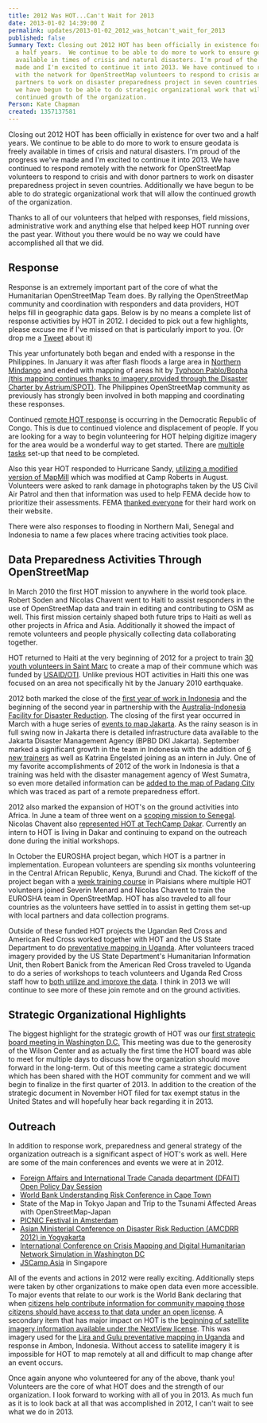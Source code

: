 ```yaml
---
title: 2012 Was HOT...Can't Wait for 2013
date: 2013-01-02 14:39:00 Z
permalink: updates/2013-01-02_2012_was_hotcan't_wait_for_2013
published: false
Summary Text: Closing out 2012 HOT has been officially in existence for over two and
  a half years.  We continue to be able to do more to work to ensure geodata is freely
  available in times of crisis and natural disasters. I'm proud of the progress we've
  made and I'm excited to continue it into 2013. We have continued to respond remotely
  with the network for OpenStreetMap volunteers to respond to crisis and with donor
  partners to work on disaster preparedness project in seven countries. Additionally
  we have begun to be able to do strategic organizational work that will allow the
  continued growth of the organization.
Person: Kate Chapman
created: 1357137581
---
```


Closing out 2012 HOT has been officially in existence for over two and a half years.  We continue to be able to do more to work to ensure geodata is freely available in times of crisis and natural disasters. I'm proud of the progress we've made and I'm excited to continue it into 2013. We have continued to respond remotely with the network for OpenStreetMap volunteers to respond to crisis and with donor partners to work on disaster preparedness project in seven countries. Additionally we have begun to be able to do strategic organizational work that will allow the continued growth of the organization.

Thanks to all of our volunteers that helped with responses, field missions, administrative work and anything else that helped keep HOT running over the past year. Without you there would be no way we could have accomplished all that we did.

<h2>Response</h2>

Response is an extremely important part of the core of what the Humanitarian OpenStreetMap Team does. By rallying the OpenStreetMap community and coordination with responders and data providers, HOT helps fill in geographic data gaps. Below is by no means a complete list of response activities by HOT in 2012. I decided to pick out a few highlights, please excuse me if I've missed on that is particularly import to you. (Or drop me a <a href="http://twitter.com/wonderchook">Tweet</a> about it)

This year unfortunately both began and ended with a response in the Philippines. In January it was after flash floods a large area in <a href="http://hot.openstreetmap.org/updates/2012-01-25_hot_mapping_for_flash_flood_affected_areas_in_northern_mindanao_philippines">Northern Mindango</a> and ended with mapping of areas hit by <a href="http://tasks.hotosm.org/job/133">Typhoon Pablo/Bopha (this mapping continues thanks to imagery provided through the Disaster Charter by Astrium/SPOT)</a>. The Philippines OpenStreetMap community as previously has strongly been involved in both mapping and coordinating these responses.

Continued <a href="http://hot.openstreetmap.org/updates/2012-12-12_hot_activation_south_and_north_kivu_democratic_republic_of_congo">remote HOT response</a> is occurring in the Democratic Republic of Congo. This is due to continued violence and displacement of people. If you are looking for a way to begin volunteering for HOT helping digitize imagery for the area would be a wonderful way to get started. There are <a href="http://tasks.hotosm.org/#all/congo">multiple tasks</a> set-up that need to be completed.

Also this year HOT responded to Hurricane Sandy, <a href="http://sandy.hotosm.org/signin/sandy">utilizing a modified version of MapMill</a> which was modified at Camp Roberts in August. Volunteers were asked to rank damage in photographs taken by the US Civil Air Patrol and then that information was used to help FEMA decide how to prioritize their assessments. FEMA <a href="http://www.fema.gov/medialibrary/media_records/10369">thanked everyone</a> for their hard work on their website.

There were also responses to flooding in Northern Mali, Senegal and Indonesia to name a few places where tracing activities took place.

<h2>Data Preparedness Activities Through OpenStreetMap</h2>

In March 2010 the first HOT mission to anywhere in the world took place. Robert Soden and Nicolas Chavent went to Haiti to assist responders in the use of OpenStreetMap data and train in editing and contributing to OSM as well. This first mission certainly shaped both future trips to Haiti as well as other projects in Africa and Asia. Additionally it showed the impact of remote volunteers and people physically collecting data collaborating together.

HOT returned to Haiti at the very beginning of 2012 for a project to train <a href="http://hot.openstreetmap.org/updates/2012-01-11_a_return_to_haiti_two_years_on">30 youth volunteers in Saint Marc</a> to create a map of their commune which was funded by <a href="http://usaid.gov/">USAID/OTI</a>. Unlike previous HOT activities in Haiti this one was focused on an area not specifically hit by the January 2010 earthquake.

2012 both marked the close of the <a href="http://hot.openstreetmap.org/updates/2012-03-30_finishing_up_in_indonesiafor_the_moment">first year of work in Indonesia</a> and the beginning of the second year in partnership with the <a href="http://www.aifdr.org/">Australia-Indonesia Facility for Disaster Reduction</a>. The closing of the first year occurred in March with a huge series of <a href="http://hot.openstreetmap.org/updates/Jakarta_best_community_mapped_for_preparedness">events to map Jakarta</a>. As the rainy season is in full swing now in Jakarta there is detailed infrastructure data available to the Jakarta Disaster Management Agency (BPBD DKI Jakarta). September marked a significant growth in the team in Indonesia with the addition of <a href="http://hot.openstreetmap.org/updates/2012-09-11_selamat_new_hot_trainers">6 new trainers</a> as well as Katrina Engelsted joining as an intern in July. One of my favorite accomplishments of 2012 of the work in Indonesia is that a training was held with the disaster management agency of West Sumatra, so even more detailed information can be <a href="http://hot.openstreetmap.org/updates/2012-09-24_from_remote_tracing_to_field_mapping_in_padang">added to the map of Padang City</a> which was traced as part of a remote preparedness effort. 

2012 also marked the expansion of HOT's on the ground activities into Africa. In June a team of three went on a <a href="http://hot.openstreetmap.org/updates/2012-06-24_hots_first_days_in_senegal">scoping mission to Senegal</a>. Nicolas Chavent also <a href="http://hot.openstreetmap.org/updates/2012-08-28_the_osm_project_senegal_joining_tech_camp_dakar_30_31_august_2012">represented HOT at TechCamp Dakar</a>. Currently an intern to HOT is living in Dakar and continuing to expand on the outreach done during the initial workshops.

In October the EUROSHA project began, which HOT is a partner in implementation. European volunteers are spending six months volunteering in the Central African Republic, Kenya, Burundi and Chad. The kickoff of the project began with a <a href="http://hot.openstreetmap.org/updates/2012-10-04_become_a_tutor_of_the_eurosha_volunteers">week training course</a> in Plaisians where multiple HOT volunteers joined Severin Menard and Nicolas Chavent to train the EUROSHA team in OpenStreetMap. HOT has also traveled to all four countries as the volunteers have settled in to assist in getting them set-up with local partners and data collection programs.

Outside of these funded HOT projects the Ugandan Red Cross and American Red Cross worked together with HOT and the US State Department to do <a href="http://hot.openstreetmap.org/updates/2012-08-21_preventative_mapping_in_uganda_with_the_red_cross">preventative mapping in Uganda</a>. After volunteers traced imagery provided by the US State Department's Humanitarian Information Unit, then Robert Banick from the American Red Cross traveled to Uganda to do a series of workshops to teach volunteers and Uganda Red Cross staff how to <a href="http://hot.openstreetmap.org/updates/2012-10-22_update_from_the_red_cross_on_gulu_and_lira">both utilize and improve the data</a>. I think in 2013 we will continue to see more of these join remote and on the ground activities. 

<h2>Strategic Organizational Highlights</h2>

The biggest highlight for the strategic growth of HOT was our <a href="http://hot.openstreetmap.org/updates/2012-04-26_washington_dc_is_nothing_but_hot_next_week">first strategic board meeting in Washington D.C.</a> This meeting was due to the generosity of the Wilson Center and as actually the first time the HOT board was able to meet for multiple days to discuss how the organization should move forward in the long-term. Out of this meeting came a strategic document which has been shared with the HOT community for comment and we will begin to finalize in the first quarter of 2013. In addition to the creation of the strategic document in November HOT filed for tax exempt status in the United States and will hopefully hear back regarding it in 2013.

<h2>Outreach</h2>

In addition to response work, preparedness and general strategy of the organization outreach is a significant aspect of HOT's work as well. Here are some of the main conferences and events we were at in 2012.

<ul>
<li><a href="http://hot.openstreetmap.org/updates/2012-02-22_foreign_affairs_and_international_trade_canada_department_ottawa">Foreign Affairs and International Trade Canada department (DFAIT) Open Policy Day Session</a></li>
<li><a href="http://hot.openstreetmap.org/updates/2012-07-20_understanding_risk_forum_mapping_global_risk_july_2_6_2012">World Bank Understanding Risk Conference in Cape Town</a></li>
<li>State of the Map in Tokyo Japan and Trip to the Tsunami Affected Areas with OpenStreetMap-Japan</li>
<li><a href="http://hot.openstreetmap.org/updates/2012-09-30_hot_at_picnic">PICNIC Festival in Amsterdam</a></li>
<li><a href="http://hot.openstreetmap.org/updates/2012-10-24_asian_ministerial_conference_on_disaster_risk_reduction_amcdrr_2012">Asian Ministerial Conference on Disaster Risk Reduction (AMCDRR 2012) in Yogyakarta</a></li>
<li><a href="http://hot.openstreetmap.org/updates/2012-11-03_digital_humanitarian_network_simulation_at_iccm_washington_dc">International Conference on Crisis Mapping and Digital Humanitarian Network Simulation in Washington DC</a></li>
<li><a href="http://jscamp.asia/">JSCamp.Asia</a> in Singapore</li>
</ul>

All of the events and actions in 2012 were really exciting. Additionally steps were taken by other organizations to make open data even more accessible. To major events that relate to our work is the World Bank declaring that when <a href="http://hot.openstreetmap.org/updates/2012-03-19_the_world_bank_and_open_maps_for_development_im_excited">citizens help contribute information for community mapping those citizens should have access to that data under an open license</a>. A secondary item that has major impact on HOT is the <a href="http://hot.openstreetmap.org/updates/2012-05-18_first_use_of_new_imagery_agreement_join_hot_to_trace_refugee_camps_in_kenya_and_e">beginning of satellite imagery information available under the NextView license</a>. This was imagery used for the <a href="http://www.disruptivegeo.com/2012/05/imagery-to-the-crowd-early-results/">Lira and Gulu preventative mapping in Uganda</a> and response in Ambon, Indonesia. Without access to satellite imagery it is impossible for HOT to map remotely at all and difficult to map change after an event occurs.

Once again anyone who volunteered for any of the above, thank you! Volunteers are the core of what HOT does and the strength of our organization. I look forward to working with all of you in 2013. As much fun as it is to look back at all that was accomplished in 2012, I can't wait to see what we do in 2013.
